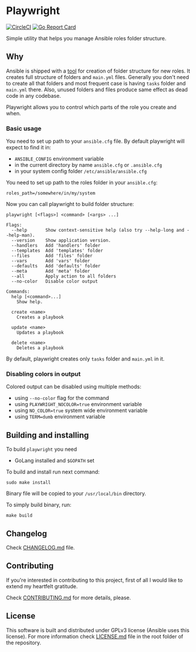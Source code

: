 # Playwright

[![CircleCI](https://circleci.com/gh/eugene-sy/playwright.svg?style=shield)](https://circleci.com/gh/eugene-sy/playwright)
[![Go Report Card](https://goreportcard.com/badge/github.com/axblade/playwright)](https://goreportcard.com/report/github.com/axblade/playwright)

Simple utility that helps you manage Ansible roles folder structure.

## Why

Ansible is shipped with a [tool](http://docs.ansible.com/ansible/galaxy.html#create-roles) for creation of folder structure for new roles.
It creates full structure of folders and `main.yml` files. Generally you don't need to create all that folders and most frequent case is having `tasks` folder and `main.yml` there. Also, unused folders and files produce same effect as dead code in any codebase.

Playwright allows you to control which parts of the role you create and when.

### Basic usage

You need to set up path to your `ansible.cfg` file.
By default playwright will expect to find it in:
- `ANSIBLE_CONFIG` environment variable
- in the current directory by name `ansible.cfg` or `.ansible.cfg`
- in your system config folder `/etc/ansible/ansible.cfg`

You need to set up path to the roles folder in your `ansible.cfg`:

```
roles_path=/somewhere/in/my/system
```

Now you can call playwright to build folder structure:

```
playwright [<flags>] <command> [<args> ...]

Flags:
  --help       Show context-sensitive help (also try --help-long and --help-man).
  --version    Show application version.
  --handlers   Add 'handlers' folder
  --templates  Add 'templates' folder
  --files      Add 'files' folder
  --vars       Add 'vars' folder
  --defaults   Add 'defaults' folder
  --meta       Add 'meta' folder
  --all        Apply action to all folders
  --no-color   Disable color output

Commands:
  help [<command>...]
	Show help.

  create <name>
	Creates a playbook

  update <name>
	Updates a playbook

  delete <name>
	Deletes a playbook
```

By default, playwright creates only `tasks` folder and `main.yml` in it.

### Disabling colors in output

Colored output can be disabled using multiple methods:
* using `--no-color` flag for the command
* using `PLAYWRIGHT_NOCOLOR=true` environment variable
* using `NO_COLOR=true` system wide environment variable
* using `TERM=dumb` environment variable

## Building and installing

To build `playwright` you need

- GoLang installed and `$GOPATH` set

To build and install run next command:

```
sudo make install
```

Binary file will be copied to your `/usr/local/bin` directory.

To simply build binary, run:

```
make build
```

## Changelog

Check [CHANGELOG.md](CHANGELOG.md) file.

## Contributing

If you're interested in contributing to this project, first of all I would like to extend my heartfelt gratitude.

Check [CONTRIBUTING.md](CONTRIBUTING.md) for more details, please.

## License

This software is built and distributed under GPLv3 license (Ansible uses this license).
For more information check [LICENSE.md](LICENSE.md) file in the root folder of the repository.
